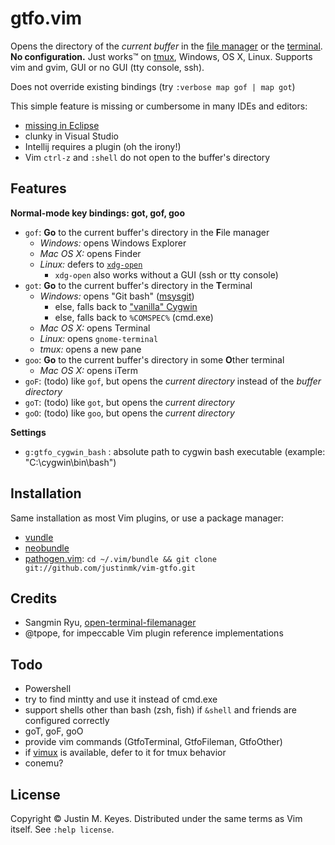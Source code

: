 # gtfo.vim

Opens the directory of the *current buffer* in the [file manager](http://en.wikipedia.org/wiki/File_manager#Examples) 
or the [terminal](http://en.wikipedia.org/wiki/Terminal_emulator). **No configuration.**
Just works™ on [tmux](http://tmux.sourceforge.net/), Windows, OS X, Linux. 
Supports vim and gvim, GUI or no GUI (tty console, ssh). 

Does not override existing bindings (try `:verbose map gof | map got`)

This simple feature is missing or cumbersome in many IDEs and editors:
* [missing in Eclipse](https://bugs.eclipse.org/bugs/show_bug.cgi?id=107436)
* clunky in Visual Studio
* Intellij requires a plugin (oh the irony!)
* Vim `ctrl-z` and `:shell` do not open to the buffer's directory

## Features

**Normal-mode key bindings: got, gof, goo**
* `gof`: **Go** to the current buffer's directory in the **F**ile manager 
    * *Windows:* opens Windows Explorer
    * *Mac OS X:* opens Finder
    * *Linux:* defers to [`xdg-open`](http://portland.freedesktop.org/xdg-utils-1.0/xdg-open.html)
        * `xdg-open` also works without a GUI (ssh or tty console)
* `got`: **Go** to the current buffer's directory in the **T**erminal
    * *Windows:* opens "Git bash" ([msysgit](http://msysgit.github.io/))
        * else, falls back to ["vanilla" Cygwin](http://www.cygwin.org)
        * else, falls back to `%COMSPEC%` (cmd.exe)
    * *Mac OS X:* opens Terminal
    * *Linux:* opens `gnome-terminal`
    * *tmux:* opens a new pane
* `goo`: **Go** to the current buffer's directory in some **O**ther terminal
    * *Mac OS X:* opens iTerm
* `goF`: (todo) like `gof`, but opens the *current directory* instead of the *buffer directory*
* `goT`: (todo) like `got`, but opens the *current directory*
* `goO`: (todo) like `goo`, but opens the *current directory*

**Settings**

* `g:gtfo_cygwin_bash` : absolute path to cygwin bash executable (example: "C:\cygwin\bin\bash")

## Installation

Same installation as most Vim plugins, or use a package manager:

* [vundle](https://github.com/gmarik/vundle)
* [neobundle](https://github.com/Shougo/neobundle.vim)
* [pathogen.vim](https://github.com/tpope/vim-pathogen):
  `cd ~/.vim/bundle && git clone git://github.com/justinmk/vim-gtfo.git`

## Credits

* Sangmin Ryu, [open-terminal-filemanager](http://www.vim.org/scripts/script.php?script_id=2896)
* @tpope, for impeccable Vim plugin reference implementations

## Todo

* Powershell
* try to find mintty and use it instead of cmd.exe
* support shells other than bash (zsh, fish) if `&shell` and friends are configured correctly 
* goT, goF, goO
* provide vim commands (GtfoTerminal, GtfoFileman, GtfoOther)
* if [vimux](https://github.com/benmills/vimux) is available, defer to it for tmux behavior
* conemu?

## License

Copyright © Justin M. Keyes. Distributed under the same terms as Vim itself.
See `:help license`.

